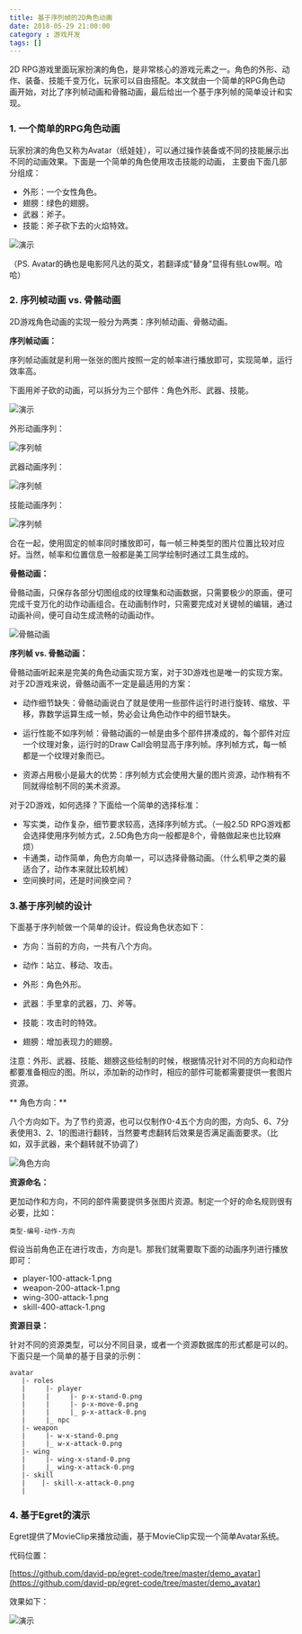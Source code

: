 ```yaml
---
title: 基于序列帧的2D角色动画
date: 2018-05-29 21:00:00
category : 游戏开发
tags: []
---
```


2D RPG游戏里面玩家扮演的角色，是非常核心的游戏元素之一。角色的外形、动作、装备、技能千变万化，玩家可以自由搭配。本文就由一个简单的RPG角色动画开始，对比了序列帧动画和骨骼动画，最后给出一个基于序列帧的简单设计和实现。

<!--more-->

### 1. 一个简单的RPG角色动画

玩家扮演的角色又称为Avatar（纸娃娃），可以通过操作装备或不同的技能展示出不同的动画效果。下面是一个简单的角色使用攻击技能的动画， 主要由下面几部分组成：

- 外形：一个女性角色。
- 翅膀：绿色的翅膀。
- 武器：斧子。
- 技能：斧子砍下去的火焰特效。

![演示](/images/avatar_showcase.gif)

（PS. Avatar的确也是电影阿凡达的英文，若翻译成“替身”显得有些Low啊。哈哈）

### 2. 序列帧动画 vs. 骨骼动画

<!-- ** 序列帧 vs. 骨骼动画：** -->

2D游戏角色动画的实现一般分为两类：序列帧动画、骨骼动画。

**序列帧动画：**

序列帧动画就是利用一张张的图片按照一定的帧率进行播放即可，实现简单，运行效率高。

下面用斧子砍的动画，可以拆分为三个部件：角色外形、武器、技能。

![演示](/images/avatar_showcase3.gif)

外形动画序列：

![序列帧](/images/avatar_act.png)

武器动画序列：

![序列帧](/images/avatar_weapon.png)

技能动画序列：

![序列帧](/images/avatar_skill.png)

合在一起，使用固定的帧率同时播放即可，每一帧三种类型的图片位置比较对应好。当然，帧率和位置信息一般都是美工同学绘制时通过工具生成的。

**骨骼动画：**

骨骼动画，只保存各部分切图组成的纹理集和动画数据，只需要极少的原画，便可完成千变万化的动作动画组合。在动画制作时，只需要完成对关键帧的编辑，通过动画补间，便可自动生成流畅的动画动作。

![骨骼动画](/images/avatar_bone.png)

**序列帧 vs. 骨骼动画：**

骨骼动画听起来是完美的角色动画实现方案，对于3D游戏也是唯一的实现方案。对于2D游戏来说，骨骼动画不一定是最适用的方案：

- 动作细节缺失：骨骼动画说白了就是使用一些部件运行时进行旋转、缩放、平移，靠数学运算生成一帧，势必会让角色动作中的细节缺失。

- 运行性能不如序列帧：骨骼动画的一帧是由多个部件拼凑成的，每个部件对应一个纹理对象，运行时的Draw Call会明显高于序列帧。序列帧方式，每一帧都是一个纹理对象而已。

- 资源占用极小是最大的优势：序列帧方式会使用大量的图片资源，动作稍有不同就得绘制不同的美术资源。

对于2D游戏，如何选择？下面给一个简单的选择标准：

- 写实类，动作复杂，细节要求较高，选择序列帧方式。（一般2.5D RPG游戏都会选择使用序列帧方式，2.5D角色方向一般都是8个，骨骼做起来也比较麻烦）
- 卡通类，动作简单，角色方向单一，可以选择骨骼动画。（什么机甲之类的最适合了，动作本来就比较机械）
- 空间换时间，还是时间换空间？

### 3.基于序列帧的设计

下面基于序列帧做一个简单的设计。假设角色状态如下：

- 方向：当前的方向，一共有八个方向。
- 动作：站立、移动、攻击。


- 外形：角色外形。
- 武器：手里拿的武器，刀、斧等。
- 技能：攻击时的特效。
- 翅膀：增加表现力的翅膀。

注意：外形、武器、技能、翅膀这些绘制的时候，根据情况针对不同的方向和动作都要准备相应的图。所以，添加新的动作时，相应的部件可能都需要提供一套图片资源。


** 角色方向：**

八个方向如下。为了节约资源，也可以仅制作0-4五个方向的图，方向5、6、7分表使用3、2、1的图进行翻转，当然要考虑翻转后效果是否满足画面要求。（比如，双手武器，来个翻转就不协调了）

![角色方向](/images/avatar_flip.jpg)

**资源命名：**

更加动作和方向，不同的部件需要提供多张图片资源。制定一个好的命名规则很有必要，比如：

```
类型-编号-动作-方向
```

假设当前角色正在进行攻击，方向是1。那我们就需要取下面的动画序列进行播放即可：

- player-100-attack-1.png
- weapon-200-attack-1.png
- wing-300-attack-1.png
- skill-400-attack-1.png

**资源目录：**

针对不同的资源类型，可以分不同目录，或者一个资源数据库的形式都是可以的。下面只是一个简单的基于目录的示例：

```
avatar
   |- roles
   |     |- player
   |     |     |- p-x-stand-0.png
   |     |     |- p-x-move-0.png
   |     |     |_ p-x-attack-0.png
   |     |_ npc
   |- weapon
   |     |- w-x-stand-0.png  
   |     |_ w-x-attack-0.png  
   |- wing
   |     |- wing-x-stand-0.png  
   |     |_ wing-x-attack-0.png  
   |- skill  
   |    |- skill-x-attack-0.png    
   |  
```

### 4. 基于Egret的演示

Egret提供了MovieClip来播放动画，基于MovieClip实现一个简单Avatar系统。

代码位置：

[https://github.com/david-pp/egret-code/tree/master/demo_avatar](https://github.com/david-pp/egret-code/tree/master/demo_avatar)

效果如下：

![演示](/images/avatar_showcase2.gif)
